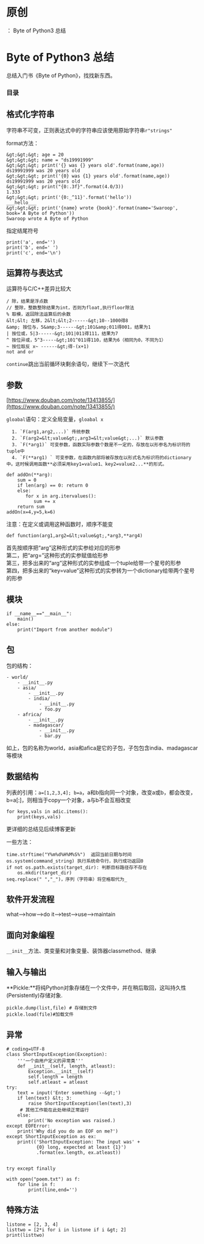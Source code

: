 # 原创
：  Byte of Python3 总结

# Byte of Python3 总结

> 
总结入门书《Byte of Python》，找找新东西。


### 目录

## 格式化字符串

字符串不可变，正则表达式中的字符串应该使用原始字符串`r"strings"`

format方法：

```
&gt;&gt;&gt; age = 20
&gt;&gt;&gt; name = "ds19991999"
&gt;&gt;&gt; print('{} was {} years old'.format(name,age))
ds19991999 was 20 years old
&gt;&gt;&gt; print('{0} was {1} years old'.format(name,age))
ds19991999 was 20 years old
&gt;&gt;&gt; print("{0:.3f}".format(4.0/3))
1.333
&gt;&gt;&gt; print('{0:_^11}'.format('hello'))
___hello___
&gt;&gt;&gt; print('{name} wrote {book}'.format(name='Swaroop', book='A Byte of Python'))
Swaroop wrote A Byte of Python

```

指定结尾符号

```
print('a', end='')
print('b', end=' ')
print('c', end='\n')

```

## 运算符与表达式

运算符与C/C++差异比较大

```
/ 除，结果是浮点数
// 整除，整数整除结果为int，否则为float,执行floor除法
% 取模，返回除法运算后的余数
&lt;&lt; 左移，2&lt;&lt;2------&gt;10--1000得8
&amp; 按位与，5&amp;3------&gt;101&amp;011得001，结果为1
| 按位或，5|3------&gt;101|011得111，结果为7
^ 按位异或，5^3-----&gt;101^011得110，结果为6（相同为0，不同为1）
~ 按位取反 x~ ------&gt;得-(x+1)
not and or

```

`continue`跳出当前循环块剩余语句，继续下一次迭代

## 参数

[https://www.douban.com/note/13413855/](https://www.douban.com/note/13413855/)

`gloabal`语句：定义全局变量，`gloabal x`

```
  1. `F(arg1,arg2,...)` 传统参数
  2. `F(arg2=&lt;value&gt;,arg3=&lt;value&gt;...)` 默认参数
  3. `F(*arg1)` 可变参数，函数实际参数个数是不一定的，存放在以形参名为标识符的tuple中
  4. `F(**arg1) ` 可变参数，在函数内部将被存放在以形式名为标识符的dictionary中。这时候调用函数**必须采用key1=value1、key2=value2...**的形式。

```

```
def addOn(**arg):
	sum = 0
    if len(arg) == 0: return 0
    else:
       for x in arg.itervalues():
          sum += x
    return sum
addOn(x=4,y=5,k=6)

```

注意：在定义或调用这种函数时，顺序不能变

```
def function(arg1,arg2=&lt;value&gt;,*arg3,**arg4)

```

首先按顺序把“arg”这种形式的实参给对应的形参<br/> 第二，把“arg=”这种形式的实参赋值给形参<br/> 第三，把多出来的“arg”这种形式的实参组成一个tuple给带一个星号的形参<br/> 第四，把多出来的“key=value”这种形式的实参转为一个dictionary给带两个星号的形参

## 模块

```
if __name__=="__main__":
	main()
else:
    print("Import from another module")

```

## 包

包的结构：

```
- world/
    - __init__.py
    - asia/
        - __init__.py
        - india/
            - __init__.py
            - foo.py
    - africa/
        - __init__.py
        - madagascar/
            - __init__.py
            - bar.py

```

如上，包的名称为world，asia和afica是它的子包，子包包含india、madagascar等模块

## 数据结构

列表的引用：`a=[1,2,3,4]; b=a`，a和b指向同一个对象，改变a或b，都会改变，b=a[:]，则相当于copy一个对象，a与b不会互相改变

```
for keys,vals in adic.items():
	print(keys,vals)

```

> 
更详细的总结见后续博客更新


一些方法：

```
time.strftime("Y%m%d%H%M%S%")  返回当前日期与时间
os.system(command_string) 执行系统命令行，执行成功返回0
if not os.path.exists(target_dir): 判断目标路径存不存在
    os.mkdir(target_dir)
seq.replace(" ","_")，序列（字符串）将空格取代为_

```

## 软件开发流程

what——&gt;how——&gt;do it——&gt;test——&gt;use——&gt;maintain

## 面向对象编程

`__init__`方法、类变量和对象变量、装饰器classmethod、继承

## 输入与输出

**Pickle:**将纯Python对象存储在一个文件中，并在稍后取回，这叫持久性(Persistently)存储对象.

```
pickle.dump(list,file) # 存储到文件
pickle.load(file)#加载文件

```

## 异常

```
# coding=UTF-8
class ShortInputException(Exception):
    '''一个由用户定义的异常类'''
    def __init__(self, length, atleast):
        Exception.__init__(self)
        self.length = length
        self.atleast = atleast
try:
    text = input('Enter something --&gt;')
    if len(text) &lt; 3:
        raise ShortInputException(len(text),3)
     # 其他工作能在此处继续正常运行
    else:
    	print('No exception was raised.)
except EOFError:
    print('Why did you do an EOF on me?')
except ShortInputException as ex:
    print(('ShortInputException: The input was' + 
           {0} long, expected at least {1}')
           .format(ex.length, ex.atleast))


```

`try except finally`

```
with open("poem.txt") as f:
	for line in f:
		print(line,end='') 

```

## 特殊方法

```
listone = [2, 3, 4]
listtwo = [2*i for i in listone if i &gt; 2]
print(listtwo)

```

